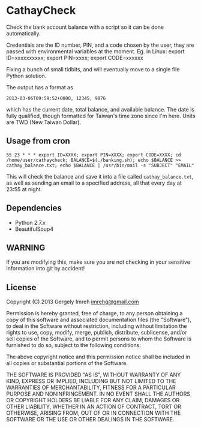 # CathayCheck

Check the bank account balance with a script so it can be done automatically.

Credentials are the ID number, PIN, and a code chosen by the user, they are passed with
environmental variables at the moment.
Eg. in Linux: export ID=xxxxxxxxxx; export PIN=xxxx; export CODE=xxxxxx

Fixing a bunch of small tidbits, and will eventually move to a single file Python solution.

The output has a format as

    2013-03-06T09:59:52+0800, 12345, 9876

which has the current date, total balance, and available balance. The date is fully qualified, though formatted for Taiwan's time zone since I'm here. Units are TWD (New Taiwan Dollar).

## Usage from cron

    55 23 * * * export ID=XXXX; export PIN=XXXX; export CODE=XXXX; cd /home/user/cathaycheck; BALANCE=$(./banking.sh); echo $BALANCE >> cathay_balance.txt; echo $BALANCE | /usr/bin/mail -s "SUBJECT" "EMAIL"

This will check the balance and save it into a file called `cathay_balance.txt`, as well as sending an email to a specified address, all that every day at 23:55 at night.

## Dependencies

 * Python 2.7.x
 * BeautifulSoup4

## WARNING

 If you are modifying this, make sure you are not checking in your sensitive information into
 git by accident!

## License

Copyright (C) 2013 Gergely Imreh <imrehg@gmail.com>

Permission is hereby granted, free of charge, to any person obtaining a copy of this software and associated documentation files (the "Software"), to deal in the Software without restriction, including without limitation the rights to use, copy, modify, merge, publish, distribute, sublicense, and/or sell copies of the Software, and to permit persons to whom the Software is furnished to do so, subject to the following conditions:

The above copyright notice and this permission notice shall be included in all copies or substantial portions of the Software.

THE SOFTWARE IS PROVIDED "AS IS", WITHOUT WARRANTY OF ANY KIND, EXPRESS OR IMPLIED, INCLUDING BUT NOT LIMITED TO THE WARRANTIES OF MERCHANTABILITY, FITNESS FOR A PARTICULAR PURPOSE AND NONINFRINGEMENT. IN NO EVENT SHALL THE AUTHORS OR COPYRIGHT HOLDERS BE LIABLE FOR ANY CLAIM, DAMAGES OR OTHER LIABILITY, WHETHER IN AN ACTION OF CONTRACT, TORT OR OTHERWISE, ARISING FROM, OUT OF OR IN CONNECTION WITH THE SOFTWARE OR THE USE OR OTHER DEALINGS IN THE SOFTWARE.
